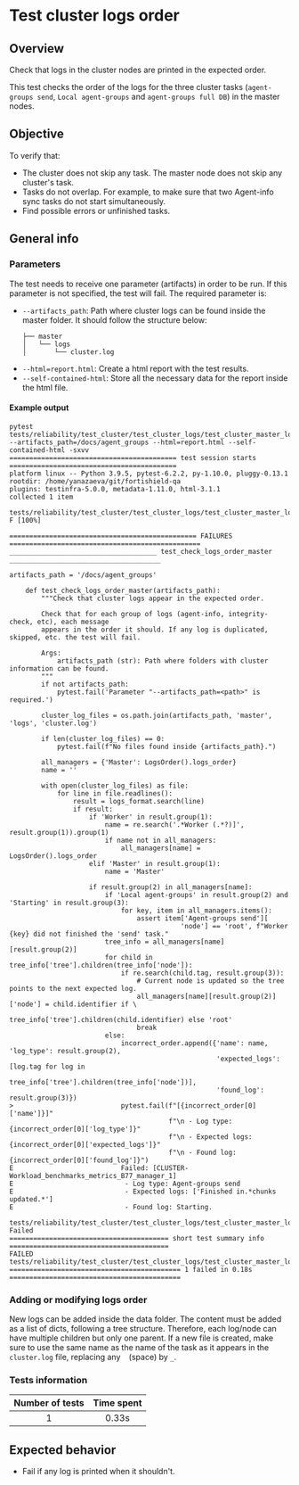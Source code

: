 # Test cluster logs order

## Overview 

Check that logs in the cluster nodes are printed in the expected order.

This test checks the order of the logs for the three cluster tasks (`agent-groups send`, `Local agent-groups` and `agent-groups full DB`) in the master nodes. 

## Objective

To verify that:
- The cluster does not skip any task. The master node does not skip any cluster's task.
- Tasks do not overlap. For example, to make sure that two Agent-info sync tasks do not start simultaneously.
- Find possible errors or unfinished tasks.

## General info
### Parameters
The test needs to receive one parameter (artifacts) in order to be run. If this parameter is not specified, the test will fail. The required parameter is:
- `--artifacts_path`: Path where cluster logs can be found inside the master folder. It should follow the structure below:
    ```.
    ├── master
    │   └── logs
    │       └── cluster.log
    ```
- `--html=report.html`: Create a html report with the test results. 
- `--self-contained-html`: Store all the necessary data for the report inside the html file.

#### Example output
```shell
pytest tests/reliability/test_cluster/test_cluster_logs/test_cluster_master_logs_order/ --artifacts_path=/docs/agent_groups --html=report.html --self-contained-html -sxvv 
========================================== test session starts ==========================================
platform linux -- Python 3.9.5, pytest-6.2.2, py-1.10.0, pluggy-0.13.1
rootdir: /home/yanazaeva/git/fortishield-qa
plugins: testinfra-5.0.0, metadata-1.11.0, html-3.1.1
collected 1 item                                                                                        

tests/reliability/test_cluster/test_cluster_logs/test_cluster_master_logs_order/test_cluster_master_logs_order.py F [100%]

=============================================== FAILURES ================================================
_____________________________________ test_check_logs_order_master ______________________________________

artifacts_path = '/docs/agent_groups'

    def test_check_logs_order_master(artifacts_path):
        """Check that cluster logs appear in the expected order.
    
        Check that for each group of logs (agent-info, integrity-check, etc), each message
        appears in the order it should. If any log is duplicated, skipped, etc. the test will fail.
    
        Args:
            artifacts_path (str): Path where folders with cluster information can be found.
        """
        if not artifacts_path:
            pytest.fail('Parameter "--artifacts_path=<path>" is required.')
    
        cluster_log_files = os.path.join(artifacts_path, 'master', 'logs', 'cluster.log')
    
        if len(cluster_log_files) == 0:
            pytest.fail(f"No files found inside {artifacts_path}.")
    
        all_managers = {'Master': LogsOrder().logs_order}
        name = ''
    
        with open(cluster_log_files) as file:
            for line in file.readlines():
                result = logs_format.search(line)
                if result:
                    if 'Worker' in result.group(1):
                        name = re.search('.*Worker (.*?)]', result.group(1)).group(1)
                        if name not in all_managers:
                            all_managers[name] = LogsOrder().logs_order
                    elif 'Master' in result.group(1):
                        name = 'Master'
    
                    if result.group(2) in all_managers[name]:
                        if 'Local agent-groups' in result.group(2) and 'Starting' in result.group(3):
                            for key, item in all_managers.items():
                                assert item['Agent-groups send'][
                                           'node'] == 'root', f"Worker {key} did not finished the 'send' task."
                        tree_info = all_managers[name][result.group(2)]
                        for child in tree_info['tree'].children(tree_info['node']):
                            if re.search(child.tag, result.group(3)):
                                # Current node is updated so the tree points to the next expected log.
                                all_managers[name][result.group(2)]['node'] = child.identifier if \
                                    tree_info['tree'].children(child.identifier) else 'root'
                                break
                        else:
                            incorrect_order.append({'name': name, 'log_type': result.group(2),
                                                    'expected_logs': [log.tag for log in
                                                                      tree_info['tree'].children(tree_info['node'])],
                                                    'found_log': result.group(3)})
>                           pytest.fail(f"[{incorrect_order[0]['name']}]"
                                        f"\n - Log type: {incorrect_order[0]['log_type']}"
                                        f"\n - Expected logs: {incorrect_order[0]['expected_logs']}"
                                        f"\n - Found log: {incorrect_order[0]['found_log']}")
E                           Failed: [CLUSTER-Workload_benchmarks_metrics_B77_manager_1]
E                            - Log type: Agent-groups send
E                            - Expected logs: ['Finished in.*chunks updated.*']
E                            - Found log: Starting.

tests/reliability/test_cluster/test_cluster_logs/test_cluster_master_logs_order/test_cluster_master_logs_order.py:96: Failed
======================================== short test summary info ========================================
FAILED tests/reliability/test_cluster/test_cluster_logs/test_cluster_master_logs_order/test_cluster_master_logs_order.py::test_check_logs_order_master
=========================================== 1 failed in 0.18s ===========================================
```

### Adding or modifying logs order
New logs can be added inside the data folder. The content must be added as a list of dicts, following a tree structure. Therefore, each log/node can have multiple children but only one parent. If a new file is created, make sure to use the same name as the name of the task as it appears in the `cluster.log` file, replacing any ` ` (space) by `_`.

### Tests information

| Number of tests | Time spent |
|:--:|:--:|
| 1 | 0.33s |

## Expected behavior

- Fail if any log is printed when it shouldn't.

